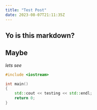 ```yaml
---
title: "Test Post"
date: 2023-08-07T21:11:35Z
---
```


## Yo is this markdown?

## Maybe

*lets see*

```c++
#include <iostream>

int main()
{
    std::cout << testing << std::endl;
    return 0;
}
```
